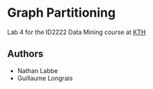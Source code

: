# Graph Partitioning

Lab 4 for the ID2222 Data Mining course at [KTH](https://www.kth.se/en)

## Authors

* Nathan Labbe
* Guillaume Longrais
